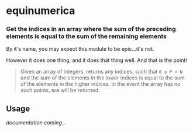 # equinumerica
### Get the indices in an array where the sum of the preceding elements is equal to the sum of the remaining elements

By it's name, you may expect this module to be epic...it's not.

However it does one thing, and it does that thing well. And that is the point!

 > Given an array of integers, returns any indices, such that `0 ≤ P < N` and the sum of the elements in the lower indices is equal to the sum of the elements in the higher indices.
 In the event the array has no such points, `NaN` will be returned.

## Usage

_documentation coming..._




